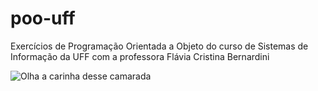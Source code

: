 # poo-uff
Exercícios de Programação Orientada a Objeto do curso de Sistemas de Informação da UFF com a professora Flávia Cristina Bernardini

![Olha a carinha desse camarada](https://i.redd.it/hf9lns3049p11.jpg)